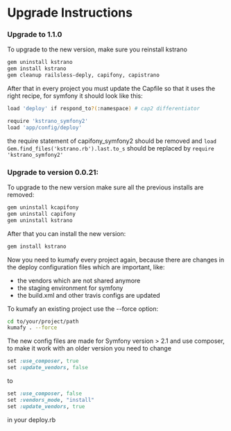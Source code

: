Upgrade Instructions
====================

### Upgrade to 1.1.0

To upgrade to the new version, make sure you reinstall kstrano

```bash
gem uninstall kstrano
gem install kstrano
gem cleanup railsless-deply, capifony, capistrano
```

After that in every project you must update the Capfile so that it uses the right recipe, for symfony it should look like this:

```bash
load 'deploy' if respond_to?(:namespace) # cap2 differentiator

require 'kstrano_symfony2'
load 'app/config/deploy'
````

the require statement of capifony_symfony2 should be removed and `load Gem.find_files('kstrano.rb').last.to_s` should be replaced by `require 'kstrano_symfony2'`

### Upgrade to version 0.0.21:

To upgrade to the new version make sure all the previous installs are removed:

```bash
gem uninstall kcapifony
gem uninstall capifony
gem uninstall kstrano
```

After that you can install the new version:

```bash
gem install kstrano
```

Now you need to kumafy every project again, because there are changes in the deploy configuration files which are important, like:
* the vendors which are not shared anymore
* the staging environment for symfony
* the build.xml and other travis configs are updated

To kumafy an existing project use the --force option:

```bash
cd to/your/project/path
kumafy . --force
```

The new config files are made for Symfony version > 2.1 and use composer, to make it work with an older version you need to change

```ruby
set :use_composer, true
set :update_vendors, false
```

to

```ruby
set :use_composer, false
set :vendors_mode, "install"
set :update_vendors, true
```

in your deploy.rb